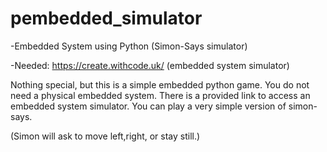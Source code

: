 # pembedded_simulator
-Embedded System using Python (Simon-Says simulator)

-Needed: https://create.withcode.uk/ (embedded system simulator)

Nothing special, but this is a simple embedded python game.
You do not need a physical embedded system. There is a provided link to access an embedded system simulator.
You can play a very simple version of simon-says. 

(Simon will ask to move left,right, or stay still.)
  

  
